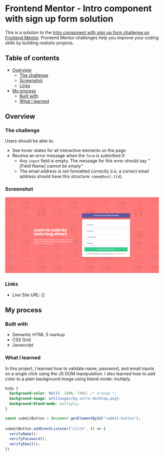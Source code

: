 # Frontend Mentor - Intro component with sign up form solution

This is a solution to the [Intro component with sign up form challenge on Frontend Mentor](https://www.frontendmentor.io/challenges/intro-component-with-signup-form-5cf91bd49edda32581d28fd1). Frontend Mentor challenges help you improve your coding skills by building realistic projects. 

## Table of contents

- [Overview](#overview)
  - [The challenge](#the-challenge)
  - [Screenshot](#screenshot)
  - [Links](#Links)
- [My process](#my-process)
  - [Built with](#built-with)
  - [What I learned](#what-i-learned)

## Overview

### The challenge

Users should be able to:

- See hover states for all interactive elements on the page
- Receive an error message when the `form` is submitted if:
  - Any `input` field is empty. The message for this error should say *"[Field Name] cannot be empty"*
  - The email address is not formatted correctly (i.e. a correct email address should have this structure: `name@host.tld`).

### Screenshot

![](screenshot.png)

### Links

- Live Site URL: []

## My process

### Built with

- Semantic HTML 5 markup
- CSS Grid
- Javascript

### What I learned

In this project, I learned how to validate name, password, and email inputs on a single click using the JS DOM manipulation.
I also learned how to add color to a plain background image using blend-mode: multiply.
```css
body {
  background-color: hsl(0, 100%, 74%); /* orange */
  background-image: url(images/bg-intro-desktop.png);
  background-blend-mode: multiply;
}
```
```js
const submitButton = document.getElementById("submit-button");

submitButton.addEventListener("click", () => {
  verifyName();
  verifyPassword();
  verifyEmail();
})
```